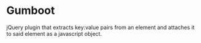 # Gumboot
jQuery plugin that extracts key:value pairs from an element and attaches it to said element as a javascript object.
